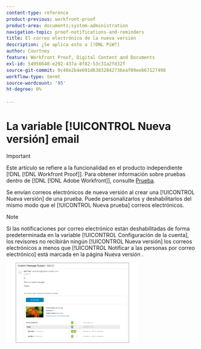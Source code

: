 ```yaml
---
content-type: reference
product-previous: workfront-proof
product-area: documents;system-administration
navigation-topic: proof-notifications-and-reminders
title: El correo electrónico de la nueva versión
description: ¿Se aplica esto a [!DNL PiW?]
author: Courtney
feature: Workfront Proof, Digital Content and Documents
exl-id: 54956640-e292-437a-8f82-53c31a2fd32f
source-git-commit: 0c40e2b4e691d63832842736eaf09eeb67127498
workflow-type: tm+mt
source-wordcount: '95'
ht-degree: 0%

---
```


# La variable [!UICONTROL Nueva versión] email

>[!IMPORTANT]
>
>Este artículo se refiere a la funcionalidad en el producto independiente [!DNL [!DNL Workfront Proof]]. Para obtener información sobre pruebas dentro de [!DNL [!DNL Adobe Workfront]], consulte [Prueba](../../../review-and-approve-work/proofing/proofing.md).

<!--
<p style="color: #ff1493;" data-mc-conditions="QuicksilverOrClassic.Draft mode">Does this apply to PiW?</p>
-->

Se envían correos electrónicos de nueva versión al crear una [!UICONTROL Nueva versión] de una prueba. Puede personalizarlos y deshabilitarlos del mismo modo que el [!UICONTROL Nueva prueba] correos electrónicos.

>[!NOTE]
>
>Si las notificaciones por correo electrónico están deshabilitadas de forma predeterminada en la variable [!UICONTROL Configuración de la cuenta], los revisores no recibirán ningún [!UICONTROL Nueva versión] los correos electrónicos a menos que [!UICONTROL Notificar a las personas por correo electrónico] está marcada en la página Nueva versión .

![New_Version_Email.png](assets/new-version-email-350x212.png)

